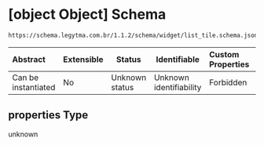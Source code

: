 # \[object Object] Schema

```txt
https://schema.legytma.com.br/1.1.2/schema/widget/list_tile.schema.json#/properties
```




| Abstract            | Extensible | Status         | Identifiable            | Custom Properties | Additional Properties | Access Restrictions | Defined In                                                                               |
| :------------------ | ---------- | -------------- | ----------------------- | :---------------- | --------------------- | ------------------- | ---------------------------------------------------------------------------------------- |
| Can be instantiated | No         | Unknown status | Unknown identifiability | Forbidden         | Allowed               | none                | [list_tile.schema.json\*](../schema/widget/list_tile.schema.json) |

## properties Type

unknown
